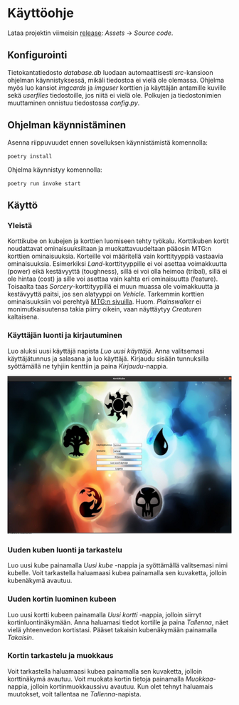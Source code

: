 # Käyttöohje

Lataa projektin viimeisin [release](https://github.com/Noissi/ot_harjoitustyo/releases): _Assets_ -> _Source code_.

## Konfigurointi

Tietokantatiedosto _database.db_ luodaan automaattisesti _src_-kansioon ohjelman käynnistyksessä, mikäli tiedostoa ei vielä ole olemassa. Ohjelma myös luo kansiot _imgcards_ ja _imguser_ korttien ja käyttäjän antamille kuville sekä _userfiles_ tiedostoille, jos niitä ei vielä ole. Polkujen ja tiedostonimien muuttaminen onnistuu tiedostossa _config.py_.

## Ohjelman käynnistäminen

Asenna riippuvuudet ennen sovelluksen käynnistämistä komennolla:

```
poetry install
```

Ohjelma käynnistyy komennolla:

```
poetry run invoke start
```

## Käyttö

### Yleistä
Korttikube on kubejen ja korttien luomiseen tehty työkalu. Korttikuben kortit noudattavat ominaisuuksiltaan ja muokattavuudeltaan pääosin MTG:n korttien ominaisuuksia. Korteille voi määritellä vain korttityyppiä vastaavia ominaisuuksia. Esimerkiksi _Land_-korttityyppille ei voi asettaa voimakkuutta (power) eikä kestävyyttä (toughness), sillä ei voi olla heimoa (tribal), sillä ei ole hintaa (cost) ja sille voi asettaa vain kahta eri ominaisuutta (feature). Toisaalta taas _Sorcery_-korttityypillä ei muun muassa ole voimakkuutta ja kestävyyttä paitsi, jos sen alatyyppi on _Vehicle_. Tarkemmin korttien ominaisuuksiin voi perehtyä [MTG:n sivuilla](https://magic.wizards.com/en). Huom. _Plainswalker_ ei monimutkaisuutensa takia piirry oikein, vaan näyttäytyy _Creaturen_ kaltaisena.

### Käyttäjän luonti ja kirjautuminen

Luo aluksi uusi käyttäjä napista _Luo uusi käyttäjä_. Anna valitsemasi käyttäjätunnus ja salasana ja luo käyttäjä.
Kirjaudu sisään tunnuksilla syöttämällä ne tyhjiin kenttiin ja paina _Kirjaudu_-nappia.

![](./kuvat/login.png)

### Uuden kuben luonti ja tarkastelu

Luo uusi kube painamalla _Uusi kube_ -nappia ja syöttämällä valitsemasi nimi kubelle.
Voit tarkastella haluamaasi kubea painamalla sen kuvaketta, jolloin kubenäkymä avautuu.

### Uuden kortin luominen kubeen

Luo uusi kortti kubeen painamalla _Uusi kortti_ -nappia, jolloin siirryt kortinluontinäkymään.
Anna haluamasi tiedot kortille ja paina _Tallenna_, näet vielä yhteenvedon kortistasi. Pääset takaisin kubenäkymään painamalla _Takaisin_.

### Kortin tarkastelu ja muokkaus
Voit tarkastella haluamaasi kubea painamalla sen kuvaketta, jolloin korttinäkymä avautuu.
Voit muokata kortin tietoja painamalla _Muokkaa_-nappia, jolloin kortinmuokkaussivu avautuu. Kun olet tehnyt haluamais muutokset, voit tallentaa ne _Tallenna_-napista.
